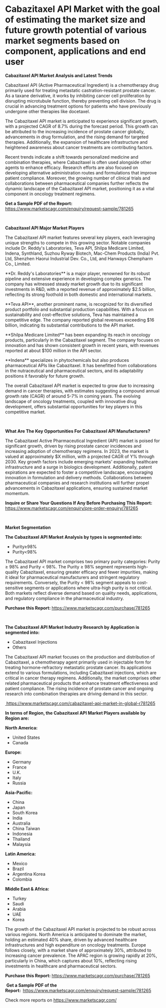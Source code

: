 <p><h1>Cabazitaxel API Market with the goal of estimating the market size and future growth potential of various market segments based on component, applications and end user</h1></p><p><strong>Cabazitaxel API Market Analysis and Latest Trends</strong></p>
<p><p>Cabazitaxel API (Active Pharmaceutical Ingredient) is a chemotherapy drug primarily used for treating metastatic castration-resistant prostate cancer. As a taxane derivative, it works by inhibiting cancer cell proliferation by disrupting microtubule function, thereby preventing cell division. The drug is crucial in advancing treatment options for patients who have previously undergone other therapies like docetaxel.</p><p>The Cabazitaxel API market is anticipated to experience significant growth, with a projected CAGR of 8.7% during the forecast period. This growth can be attributed to the increasing incidence of prostate cancer globally, advancements in drug formulation, and the rising demand for targeted therapies. Additionally, the expansion of healthcare infrastructure and heightened awareness about cancer treatments are contributing factors.</p><p>Recent trends indicate a shift towards personalized medicine and combination therapies, where Cabazitaxel is often used alongside other agents to enhance efficacy. Research efforts are also focused on developing alternative administration routes and formulations that improve patient compliance. Moreover, the growing number of clinical trials and collaborations between pharmaceutical companies further reflects the dynamic landscape of the Cabazitaxel API market, positioning it as a vital component in oncology treatment regimens.</p></p>
<p><strong>Get a Sample PDF of the Report:&nbsp;</strong> <a href="https://www.marketscagr.com/enquiry/request-sample/781265?utm_campaign=2467&utm_medium=2&utm_source=Github&utm_content=ia&utm_term=01042025&utm_id=cabazitaxel-api">https://www.marketscagr.com/enquiry/request-sample/781265</a></p>
<p>&nbsp;</p>
<p><strong>Cabazitaxel API Major Market Players</strong></p>
<p><p>The Cabazitaxel API market features several key players, each leveraging unique strengths to compete in this growing sector. Notable companies include Dr. Reddy's Laboratories, Teva API, Shilpa Medicare Limited, Indena, Synthland, Suzhou Ryway Biotech, Mac-Chem Products (India) Pvt. Ltd, Shenzhen Haorui Industrial Dev. Co., Ltd, and Hanways Chempharm Co., Limited.</p><p>**Dr. Reddy's Laboratories** is a major player, renowned for its robust pipeline and extensive experience in developing complex generics. The company has witnessed steady market growth due to its significant investments in R&D, with a reported revenue of approximately $2.5 billion, reflecting its strong foothold in both domestic and international markets.</p><p>**Teva API**, another prominent name, is recognized for its diversified product portfolio and substantial production capabilities. With a focus on sustainability and cost-effective solutions, Teva has maintained a competitive edge. The company reported global revenues exceeding $16 billion, indicating its substantial contributions to the API market.</p><p>**Shilpa Medicare Limited** has been expanding its reach in oncology products, particularly in the Cabazitaxel segment. The company focuses on innovation and has shown consistent growth in recent years, with revenues reported at about $100 million in the API sector.</p><p>**Indena** specializes in phytochemicals but also produces pharmaceutical APIs like Cabazitaxel. It has benefitted from collaborations in the nutraceutical and pharmaceutical sectors, and its adaptability positions it favorably for future growth.</p><p>The overall Cabazitaxel API market is expected to grow due to increasing demand in cancer therapies, with estimates suggesting a compound annual growth rate (CAGR) of around 5-7% in coming years. The evolving landscape of oncology treatments, coupled with innovative drug development, offers substantial opportunities for key players in this competitive market.</p></p>
<p>&nbsp;</p>
<p><strong>What Are The Key Opportunities For Cabazitaxel API Manufacturers?</strong></p>
<p><p>The Cabazitaxel Active Pharmaceutical Ingredient (API) market is poised for significant growth, driven by rising prostate cancer incidences and increasing adoption of chemotherapy regimens. In 2023, the market is valued at approximately $X million, with a projected CAGR of Y% through 2030. Key growth factors include emerging markets' expanding healthcare infrastructure and a surge in biologics development. Additionally, patent expirations are expected to foster a competitive landscape, encouraging innovation in formulation and delivery methods. Collaborations between pharmaceutical companies and research institutions will further propel advancements in Cabazitaxel applications, ensuring sustained market momentum.</p></p>
<p><strong>Inquire or Share Your Questions If Any Before Purchasing This Report:</strong> <a href="https://www.marketscagr.com/enquiry/pre-order-enquiry/781265?utm_campaign=2467&utm_medium=2&utm_source=Github&utm_content=ia&utm_term=01042025&utm_id=cabazitaxel-api">https://www.marketscagr.com/enquiry/pre-order-enquiry/781265</a></p>
<p>&nbsp;</p>
<p><strong>Market Segmentation</strong></p>
<p><strong>The Cabazitaxel API Market Analysis by types is segmented into:</strong></p>
<p><ul><li>Purity≥98%</li><li>Purity<98%</li></ul></p>
<p><p>The Cabazitaxel API market comprises two primary purity categories: Purity ≥ 98% and Purity < 98%. The Purity ≥ 98% segment represents high-quality Cabazitaxel, ensuring greater efficacy and fewer impurities, making it ideal for pharmaceutical manufacturers and stringent regulatory requirements. Conversely, the Purity < 98% segment appeals to cost-sensitive segments or applications where ultra-high purity is not critical. Both markets reflect diverse demand based on quality needs, applications, and regulatory compliance in the pharmaceutical industry.</p></p>
<p><strong>Purchase this Report:&nbsp;</strong><a href="https://www.marketscagr.com/purchase/781265?utm_campaign=2467&utm_medium=2&utm_source=Github&utm_content=ia&utm_term=01042025&utm_id=cabazitaxel-api">https://www.marketscagr.com/purchase/781265</a></p>
<p>&nbsp;</p>
<p><strong>The Cabazitaxel API Market Industry Research by Application is segmented into:</strong></p>
<p><ul><li>Cabazitaxel Injections</li><li>Others</li></ul></p>
<p><p>The Cabazitaxel API market focuses on the production and distribution of Cabazitaxel, a chemotherapy agent primarily used in injectable form for treating hormone-refractory metastatic prostate cancer. Its applications extend to various formulations, including Cabazitaxel injections, which are critical in cancer therapy regimens. Additionally, the market comprises other related pharmaceutical products that enhance treatment effectiveness and patient compliance. The rising incidence of prostate cancer and ongoing research into combination therapies are driving demand in this sector.</p></p>
<p><a href="https://www.marketscagr.com/cabazitaxel-api-market-in-global-r781265?utm_campaign=2467&utm_medium=2&utm_source=Github&utm_content=ia&utm_term=01042025&utm_id=cabazitaxel-api">&nbsp;https://www.marketscagr.com/cabazitaxel-api-market-in-global-r781265</a></p>
<p><strong>In terms of Region, the Cabazitaxel API Market Players available by Region are:</strong></p>
<p>
    <p> <strong> North America: </strong>
        <ul>
            <li>United States</li>
            <li>Canada</li>
        </ul>
        </p> 
    <p> <strong> Europe: </strong>
        <ul>
            <li>Germany</li>
            <li>France</li>
            <li>U.K.</li>
            <li>Italy</li>
            <li>Russia</li>
        </ul>
        </p> 
    <p> <strong> Asia-Pacific: </strong>
        <ul>
            <li>China</li>
            <li>Japan</li>
            <li>South Korea</li>
            <li>India</li>
            <li>Australia</li>
            <li>China Taiwan</li>
            <li>Indonesia</li>
            <li>Thailand</li>
            <li>Malaysia</li>
        </ul>
        </p> 
    <p> <strong> Latin America: </strong>
        <ul>
            <li>Mexico</li>
            <li>Brazil</li>
            <li>Argentina Korea</li>
            <li>Colombia</li>
        </ul>
        </p> 
    <p> <strong> Middle East & Africa: </strong>
        <ul>
            <li>Turkey</li>
            <li>Saudi</li>
            <li>Arabia</li>
            <li>UAE</li>
            <li>Korea</li>
        </ul>
    </p>
    </p>
<p><p>The growth of the Cabazitaxel API market is projected to be robust across various regions. North America is anticipated to dominate the market, holding an estimated 40% share, driven by advanced healthcare infrastructures and high expenditure on oncology treatments. Europe follows closely, with a market share of approximately 30%, attributed to increasing cancer prevalence. The APAC region is growing rapidly at 20%, particularly in China, which captures about 10%, reflecting rising investments in healthcare and pharmaceutical sectors.</p></p>
<p><strong>Purchase this Report: </strong><a href="https://www.marketscagr.com/purchase/781265?utm_campaign=2467&utm_medium=2&utm_source=Github&utm_content=ia&utm_term=01042025&utm_id=cabazitaxel-api">https://www.marketscagr.com/purchase/781265</a></p>
<p>&nbsp;<strong>Get a Sample PDF of the Report:&nbsp;&nbsp;</strong><a href="https://www.marketscagr.com/enquiry/request-sample/781265?utm_campaign=2467&utm_medium=2&utm_source=Github&utm_content=ia&utm_term=01042025&utm_id=cabazitaxel-api">https://www.marketscagr.com/enquiry/request-sample/781265</a></p>
<p><strong></strong></p>
<p>Check more reports on <a href="https://www.marketscagr.com/?utm_campaign=2467&utm_medium=2&utm_source=Github&utm_content=ia&utm_term=01042025&utm_id=cabazitaxel-api">https://www.marketscagr.com/</a></p>